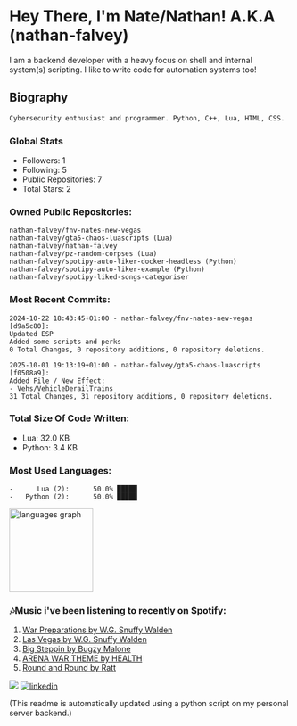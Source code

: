 # Hey There, I'm Nate/Nathan! A.K.A (nathan-falvey)
I am a backend developer with a heavy focus on shell and internal system(s) scripting. I like to write code for automation systems too!
## Biography
```bash
Cybersecurity enthusiast and programmer. Python, C++, Lua, HTML, CSS. 
```
### Global Stats
* Followers: 1
* Following: 5
* Public Repositories: 7
* Total Stars: 2
### Owned Public Repositories:
```
nathan-falvey/fnv-nates-new-vegas
nathan-falvey/gta5-chaos-luascripts (Lua)
nathan-falvey/nathan-falvey
nathan-falvey/pz-random-corpses (Lua)
nathan-falvey/spotipy-auto-liker-docker-headless (Python)
nathan-falvey/spotipy-auto-liker-example (Python)
nathan-falvey/spotipy-liked-songs-categoriser
```
### Most Recent Commits:
```
2024-10-22 18:43:45+01:00 - nathan-falvey/fnv-nates-new-vegas [d9a5c80]: 
Updated ESP
Added some scripts and perks
0 Total Changes, 0 repository additions, 0 repository deletions.

2025-10-01 19:13:19+01:00 - nathan-falvey/gta5-chaos-luascripts [f0508a9]: 
Added File / New Effect:
- Vehs/VehicleDerailTrains
31 Total Changes, 31 repository additions, 0 repository deletions.

```
### Total Size Of Code Written:
* Lua: 32.0 KB
* Python: 3.4 KB

### Most Used Languages: 
```
-      Lua (2):      50.0% █████     
-   Python (2):      50.0% █████     
```
<img src="https://github-readme-stats.vercel.app/api/top-langs?username=nathan-falvey&locale=en&hide_title=false&layout=compact&card_width=320&langs_count=5&theme=dark&hide_border=false" height="150" alt="languages graph"  />

### 🎶Music i've been listening to recently on Spotify:
1. [War Preparations by W.G. Snuffy Walden](https://open.spotify.com/track/6Ln8Nz4Rjcm0c3KAdLYBcO)
2. [Las Vegas by W.G. Snuffy Walden](https://open.spotify.com/track/58a5aBZ4Ivgp8eQZgr5c2J)
3. [Big Steppin by Bugzy Malone](https://open.spotify.com/track/7AvUOsLjrGpZSzs7jOlAp1)
4. [ARENA WAR THEME by HEALTH](https://open.spotify.com/track/2CWTAgxkn1IMtFK1atROe1)
5. [Round and Round by Ratt](https://open.spotify.com/track/57P8gH8rjt4OqEoqzut1bL)

![](https://komarev.com/ghpvc/?username=nathan-falvey&color=green&style=for-the-badge)
[![linkedin](https://img.shields.io/badge/linkedin-0A66C2?style=for-the-badge&logo=linkedin&logoColor=white)](https://www.linkedin.com/in/nathan-falvey/)

(This readme is automatically updated using a python script on my personal server backend.)
